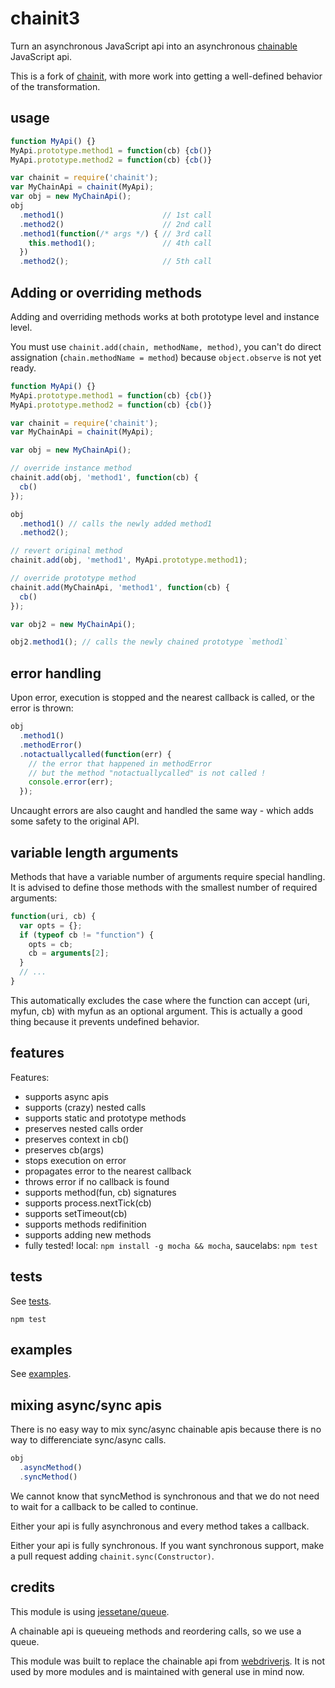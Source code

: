 # chainit3

Turn an asynchronous JavaScript api into an asynchronous
[chainable](http://en.wikipedia.org/wiki/Method_chaining) JavaScript api.

This is a fork of [chainit](https://github.com/vvo/chainit), with more
work into getting a well-defined behavior of the transformation.

## usage

```js
function MyApi() {}
MyApi.prototype.method1 = function(cb) {cb()}
MyApi.prototype.method2 = function(cb) {cb()}

var chainit = require('chainit');
var MyChainApi = chainit(MyApi);
var obj = new MyChainApi();
obj
  .method1()                      // 1st call
  .method2()                      // 2nd call
  .method1(function(/* args */) { // 3rd call
    this.method1();               // 4th call
  })
  .method2();                     // 5th call
```

## Adding or overriding methods

Adding and overriding methods works at both prototype level and instance level.

You must use `chainit.add(chain, methodName, method)`,
you can't do direct assignation (`chain.methodName = method`) because
`object.observe` is not yet ready.

```js
function MyApi() {}
MyApi.prototype.method1 = function(cb) {cb()}
MyApi.prototype.method2 = function(cb) {cb()}

var chainit = require('chainit');
var MyChainApi = chainit(MyApi);

var obj = new MyChainApi();

// override instance method
chainit.add(obj, 'method1', function(cb) {
  cb()
});

obj
  .method1() // calls the newly added method1
  .method2();

// revert original method
chainit.add(obj, 'method1', MyApi.prototype.method1);

// override prototype method
chainit.add(MyChainApi, 'method1', function(cb) {
  cb()
});

var obj2 = new MyChainApi();

obj2.method1(); // calls the newly chained prototype `method1`
```

## error handling

Upon error, execution is stopped and the nearest callback is called,
or the error is thrown:

```js
obj
  .method1()
  .methodError()
  .notactuallycalled(function(err) {
    // the error that happened in methodError
    // but the method "notactuallycalled" is not called !
    console.error(err);
  });
```

Uncaught errors are also caught and handled the same way - which
adds some safety to the original API.


## variable length arguments

Methods that have a variable number of arguments require special handling.
It is advised to define those methods with the smallest number of required
arguments:

```js
function(uri, cb) {
  var opts = {};
  if (typeof cb != "function") {
    opts = cb;
    cb = arguments[2];
  }
  // ...
}
```

This automatically excludes the case where the function can accept
(uri, myfun, cb) with myfun as an optional argument.
This is actually a good thing because it prevents undefined behavior.


## features

Features:

* supports async apis
* supports (crazy) nested calls
* supports static and prototype methods
* preserves nested calls order
* preserves context in cb()
* preserves cb(args)
* stops execution on error
* propagates error to the nearest callback
* throws error if no callback is found
* supports method(fun, cb) signatures
* supports process.nextTick(cb)
* supports setTimeout(cb)
* supports methods redifinition
* supports adding new methods
* fully tested! local: `npm install -g mocha && mocha`, saucelabs: `npm test`

## tests

See [tests](test/).

```shell
npm test
```

## examples

See [examples](examples/).

## mixing async/sync apis

There is no easy way to mix sync/async chainable
apis because there is no way to differenciate sync/async calls.

```js
obj
  .asyncMethod()
  .syncMethod()
```

We cannot know that syncMethod is synchronous and that
we do not
need to wait for a callback to be called to continue.

Either your api is fully asynchronous and every method
takes a callback.

Either your api is fully synchronous.
If you want synchronous support, make a pull request
adding `chainit.sync(Constructor)`.

## credits

This module is using [jessetane/queue](https://github.com/jessetane/queue).

A chainable api is queueing methods and reordering calls, so we use a queue.

This module was built to replace the chainable api from
[webdriverjs](https://github.com/camme/webdriverjs).
It is not used by more modules and is maintained with general use in mind now.
